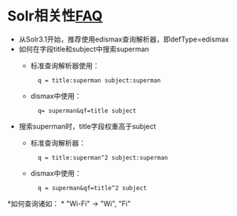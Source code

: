 Solr相关性[FAQ](http://wiki.apache.org/solr/SolrRelevancyFAQ)
========
* 从Solr3.1开始，推荐使用edismax查询解析器，即defType=edismax
* 如何在字段title和subject中搜索superman
    * 标准查询解析器使用：
            
            q = title:superman subject:superman
    * dismax中使用：
            
            q= superman&qf=title subject
* 搜索superman时，title字段权重高于subject
    * 标准查询解析器：
            
            q = title:superman^2 subject:superman
    * dismax中使用：
            
            q = superman&qf=title^2 subject
*如何查询诸如： 
    * "Wi-Fi" -> "Wi", "Fi" 

